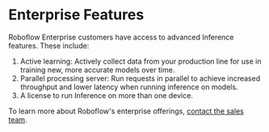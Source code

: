 # Enterprise Features

Roboflow Enterprise customers have access to advanced Inference features. These include:

1. Active learning: Actively collect data from your production line for use in training new, more accurate models over time.
2. Parallel processing server: Run requests in parallel to achieve increased throughput and lower latency when running inference on models.
3. A license to run Inference on more than one device.

To learn more about Roboflow's enterprise offerings, [contact the sales team](https://roboflow.com/sales).
